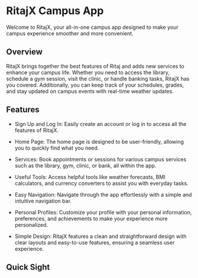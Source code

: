 # RitajX Campus App
Welcome to RitajX, your all-in-one campus app designed to make your campus experience smoother and more convenient.

## Overview
RitajX brings together the best features of Ritaj and adds new services to enhance your campus life. Whether you need to access the library, schedule a gym session, visit the clinic, or handle banking tasks, RitajX has you covered. Additionally, you can keep track of your schedules, grades, and stay updated on campus events with real-time weather updates.

## Features
- Sign Up and Log In: Easily create an account or log in to access all the features of RitajX.

- Home Page: The home page is designed to be user-friendly, allowing you to quickly find what you need.

- Services: Book appointments or sessions for various campus services such as the library, gym, clinic, or bank, all within the app.

- Useful Tools: Access helpful tools like weather forecasts, BMI calculators, and currency converters to assist you with everyday tasks.

- Easy Navigation: Navigate through the app effortlessly with a simple and intuitive navigation bar.

- Personal Profiles: Customize your profile with your personal information, preferences, and achievements to make your experience more personalized.

- Simple Design: RitajX features a clean and straightforward design with clear layouts and easy-to-use features, ensuring a seamless user experience.

## Quick Sight

